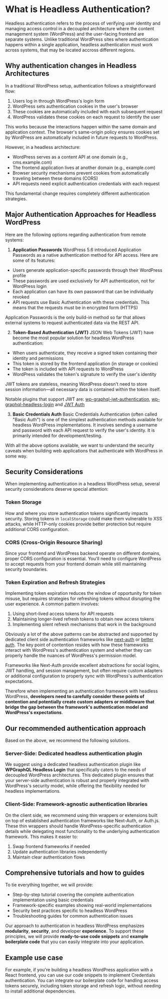 # What is Headless Authentication?

Headless authentication refers to the process of verifying user identity and managing access control in a decoupled architecture where the content management system (WordPress) and the user-facing frontend are separate systems. Unlike traditional WordPress sites where authentication happens within a single application, headless authentication must work across systems, that may be located accross different regions.

## Why authentication changes in Headless Architectures

In a traditional WordPress setup, authentication follows a straightforward flow:

1. Users log in through WordPress's login form
2. WordPress sets authentication cookies in the user's browser
3. These cookies are automatically included with each subsequent request
4. WordPress validates these cookies on each request to identify the user

This works because the interactions happen within the same domain and application context. The browser's same-origin policy ensures cookies set by WordPress are automatically included in future requests to WordPress.

However, in a headless architecture:

* WordPress serves as a content API at one domain (e.g., cms.example.com)
* The frontend application lives at another domain (e.g., example.com)
* Browser security mechanisms prevent cookies from automatically traveling between these domains (CORS)
* API requests need explicit authentication credentials with each request

This fundamental change requires completely different authentication strategies. 

## Major Authentication Approaches for Headless WordPress
Here are the following options regarding authentication from remote systems:

1. **Application Passwords**
WordPress 5.6 introduced Application Passwords as a native authentication method for API access. Here are some of its features:

* Users generate application-specific passwords through their WordPress profile
* These passwords are used exclusively for API authentication, not for WordPress login
* Each application can have its own password that can be individually revoked
* API requests use Basic Authentication with these credentials. This means that the requests must be in encrypted form (HTTPS)

Application Passwords is the only build-in method so far that allows external systems to request authenticated data via the REST API.

2. **Token-Based Authentication (JWT)**
JSON Web Tokens (JWT) have become the most popular solution for headless WordPress authentication:

* When users authenticate, they receive a signed token containing their identity and permissions
* This token is stored by the frontend application (in storage or cookies)
* The token is included with API requests to WordPress
* WordPress validates the token's signature to verify the user's identity

JWT tokens are stateless, meaning WordPress doesn't need to store session information—all necessary data is contained within the token itself.

Notable plugins that support JWT are: [wp-graphql-jwt-authentication](https://github.com/wp-graphql/wp-graphql-jwt-authentication), [wp-graphql-headless-login](https://github.com/AxeWP/wp-graphql-headless-login/tree/main) and [JWT Auth](https://wordpress.org/plugins/jwt-auth/)

3. **Basic Credentials Auth**
Basic Credentials Authentication (often called "Basic Auth") is one of the simplest authentication methods available for headless WordPress implementations. It involves sending a username and password with each API request to verify the user's identity. It is primarily intended for development/testing.


With all the above options available, we want to understand the security caveats when building web applications that authenticate with WordPress in some way.

## Security Considerations
When implementing authentication in a headless WordPress setup, several security considerations deserve special attention:

### Token Storage
How and where you store authentication tokens significantly impacts security. Storing tokens in `localStorage` could make them vulnerable to XSS attacks, while HTTP-only cookies provide better protection but require additional CORS configuration.

### CORS (Cross-Origin Resource Sharing)
Since your frontend and WordPress backend operate on different domains, proper CORS configuration is essential. You'll need to configure WordPress to accept requests from your frontend domain while still maintaining security boundaries.

### Token Expiration and Refresh Strategies
Implementing token expiration reduces the window of opportunity for token misuse, but requires strategies for refreshing tokens without disrupting the user experience. A common pattern involves:

1. Using short-lived access tokens for API requests
2. Maintaining longer-lived refresh tokens to obtain new access tokens
3. Implementing silent refresh mechanisms that work in the background

Obviously a lot of the above patterns can be abstracted and supported by dedicated client side authentication frameworks like [next-auth](https://next-auth.js.org/) or [better auth](https://www.better-auth.com/). The key point of contention resides with how these frameworks interact with WordPress's authentication system and whether they can properly handle the nuances of WordPress's permission model.

Frameworks like Next-Auth provide excellent abstractions for social logins, JWT handling, and session management, but often require custom adapters or additional configuration to properly sync with WordPress's authentication expectations.

Therefore when implementing an authentication framework with headless WordPress, **developers need to carefully consider these points of contention and potentially create custom adapters or middleware that bridge the gap between the framework's authentication model and WordPress's expectations**.

## Our recommended authentication approach
Based on the above, we recommend the following solutions.

### Server-Side: Dedicated headless authentication plugin
We suggest using a dedicated headless authentication plugin like **WPGraphQL Headless Login** that specifically caters to the needs of decoupled WordPress architectures. This dedicated plugin ensures that your server-side authentication is robust and properly integrated with WordPress's security model, while offering the flexibility needed for headless implementations.

### Client-Side: Framework-agnostic authentication libraries
On the client side, we recommend using thin wrappers or extensions built on top of established authentication frameworks like Next-Auth, or Auth.js. These thin wrappers should handle WordPress-specific authentication details while delegating most functionality to the underlying authentication framework. This makes it easier to:

1. Swap frontend frameworks if needed
2. Update authentication libraries independently
3. Maintain clear authentication flows

## Comprehensive tutorials and how to guides
To tie everything together, we will provide:

* Step-by-step tutorial covering the complete authentication implementation using basic credentials
* Framework-specific examples showing real-world implementations
* Security best practices specific to headless WordPress
* Troubleshooting guides for common authentication issues

Our approach to authentication in headless WordPress emphasizes **modularity**, **security**, and developer **experience**. To support these principles, we will provide **ready-to-use code snippets** and **example boilerplate code** that you can easily integrate into your application.

## Example use case
For example, if you're building a headless WordPress application with a React frontend, you can use our code snippets to implement Credentials authentication. You can integrate our boilerplate code for handling access tokens securely, including token storage and refresh logic, without needing to install additional dependencies.